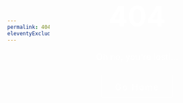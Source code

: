 ```yaml
---
permalink: 404.html
eleventyExcludeFromCollections: true
---
```


<style>
body {
	display: flex;
	align-items: center;
	justify-content: center;
	color: #fff;
	background-image: url('https://media.giphy.com/media/WVgOHto4Packo/giphy.gif');
    background-position: center;
	background-size: cover;
	height: 100vh;
	overflow: hidden;
}

body:after {
	content: "";
	position: absolute;
}

.four-oh-four {
	text-align: center;
	padding: 0 4%;
	width: 100vw;
}

.four-oh-four-heading {
	font-size: 65px;	
}

.four-oh-four-text {
	font-size: 20px;	
}

.four-oh-four a {
	display: inline-block;
	margin: 10px 0;
	padding: 15px 30px 10px 30px;
    color: #fff;
	font-size: 20px;
	letter-spacing: 2px;
	text-decoration: none;
	border: 1px solid #fefefe;
}

.four-oh-four a:hover {
    color: #000;
	background-color: #fff;
	border: 1px solid #fff;	 
}
</style>

<div class="four-oh-four">
    <h1 class="four-oh-four-heading">404</h1>    
    <p class="four-oh-four-text">Oh no, you're lost!&hellip;</p>
    <a href="/">Go Home</a>
</div>
